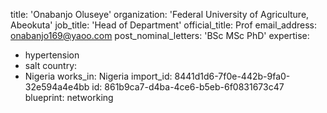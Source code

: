 title: 'Onabanjo Oluseye'
organization: 'Federal University of Agriculture, Abeokuta'
job_title: 'Head of Department'
official_title: Prof
email_address: onabanjo169@yaoo.com
post_nominal_letters: 'BSc MSc PhD'
expertise:
  - hypertension
  - salt
country:
  - Nigeria
works_in: Nigeria
import_id: 8441d1d6-7f0e-442b-9fa0-32e594a4e4bb
id: 861b9ca7-d4ba-4ce6-b5eb-6f0831673c47
blueprint: networking
